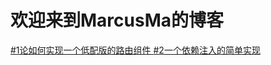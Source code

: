 ﻿# 欢迎来到MarcusMa的博客
 <a href='https://github.com/marcus-ma/myBlog/issues/1'>#1论如何实现一个低配版的路由组件 </a>
 <a href='https://github.com/marcus-ma/myBlog/issues/2'>#2一个依赖注入的简单实现</a>
 
